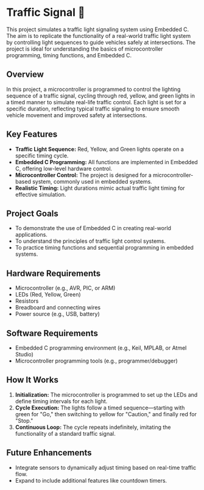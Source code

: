 # Traffic Signal 🚦

This project simulates a traffic light signaling system using Embedded C. The aim is to replicate the functionality of a real-world traffic light system by controlling light sequences to guide vehicles safely at intersections. The project is ideal for understanding the basics of microcontroller programming, timing functions, and Embedded C.

## Overview
In this project, a microcontroller is programmed to control the lighting sequence of a traffic signal, cycling through red, yellow, and green lights in a timed manner to simulate real-life traffic control. Each light is set for a specific duration, reflecting typical traffic signaling to ensure smooth vehicle movement and improved safety at intersections.

## Key Features
- **Traffic Light Sequence:** Red, Yellow, and Green lights operate on a specific timing cycle.
- **Embedded C Programming:** All functions are implemented in Embedded C, offering low-level hardware control.
- **Microcontroller Control:** The project is designed for a microcontroller-based system, commonly used in embedded systems.
- **Realistic Timing:** Light durations mimic actual traffic light timing for effective simulation.

## Project Goals
- To demonstrate the use of Embedded C in creating real-world applications.
- To understand the principles of traffic light control systems.
- To practice timing functions and sequential programming in embedded systems.

## Hardware Requirements
- Microcontroller (e.g., AVR, PIC, or ARM)
- LEDs (Red, Yellow, Green)
- Resistors
- Breadboard and connecting wires
- Power source (e.g., USB, battery)

## Software Requirements
- Embedded C programming environment (e.g., Keil, MPLAB, or Atmel Studio)
- Microcontroller programming tools (e.g., programmer/debugger)

## How It Works
1. **Initialization:** The microcontroller is programmed to set up the LEDs and define timing intervals for each light.
2. **Cycle Execution:** The lights follow a timed sequence—starting with green for "Go," then switching to yellow for "Caution," and finally red for "Stop."
3. **Continuous Loop:** The cycle repeats indefinitely, imitating the functionality of a standard traffic signal.

## Future Enhancements
- Integrate sensors to dynamically adjust timing based on real-time traffic flow.
- Expand to include additional features like countdown timers.

